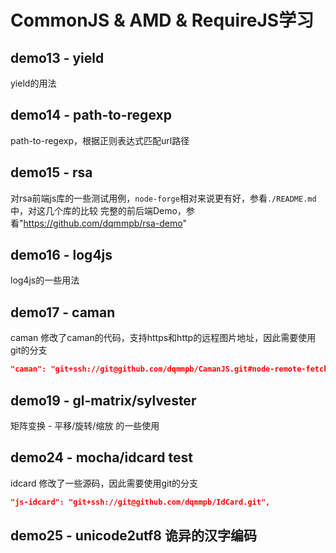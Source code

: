 # CommonJS & AMD & RequireJS学习


## demo13 - yield
yield的用法

## demo14 - path-to-regexp
path-to-regexp，根据正则表达式匹配url路径

## demo15 - rsa
对rsa前端js库的一些测试用例，`node-forge`相对来说更有好，参看`./README.md`中，对这几个库的比较
完整的前后端Demo，参看"https://github.com/dqmmpb/rsa-demo"

## demo16 - log4js
log4js的一些用法

## demo17 - caman
caman 修改了caman的代码，支持https和http的远程图片地址，因此需要使用git的分支
```json
"caman": "git+ssh://git@github.com/dqmmpb/CamanJS.git#node-remote-fetch",
```

## demo19 - gl-matrix/sylvester
矩阵变换 - 平移/旋转/缩放 的一些使用

## demo24 - mocha/idcard test
idcard 修改了一些源码，因此需要使用git的分支
```json
"js-idcard": "git+ssh://git@github.com/dqmmpb/IdCard.git",
```
## demo25 - unicode2utf8 诡异的汉字编码
